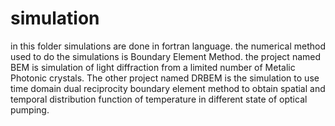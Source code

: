 # simulation
in this folder simulations are done in fortran language. 
the numerical method used to do the simulations is Boundary Element Method.
the project named BEM is simulation of light diffraction from a limited number of Metalic Photonic crystals. 
The other project named DRBEM is the simulation to use time domain dual reciprocity boundary element method to obtain spatial and temporal distribution function of temperature in different state of optical pumping.
